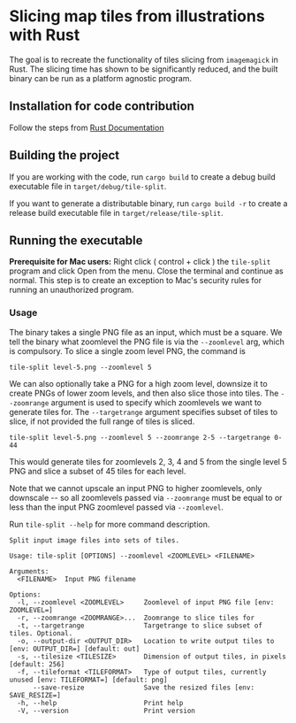 # Slicing map tiles from illustrations with Rust

The goal is to recreate the functionality of tiles slicing from `imagemagick` in Rust. The slicing time has shown to be significantly reduced, and the built binary can be run as a platform agnostic program.

## Installation for code contribution

Follow the steps from [Rust Documentation](https://doc.rust-lang.org/book/ch01-01-installation.html)

## Building the project

If you are working with the code, run `cargo build` to create a debug build executable file in `target/debug/tile-split`.

If you want to generate a distributable binary, run `cargo build -r` to create a release build executable file in `target/release/tile-split`.

## Running the executable

**Prerequisite for Mac users:** Right click ( control + click ) the `tile-split` program and click Open from the menu. Close the terminal and continue as normal. This step is to create an exception to Mac's security rules for running an unauthorized program. 

### Usage

The binary takes a single PNG file as an input, which must be a square. We tell the binary what zoomlevel the PNG file is via the `--zoomlevel` arg, which is compulsory. To slice a single zoom level PNG, the command is

    tile-split level-5.png --zoomlevel 5

We can also optionally take a PNG for a high zoom level, downsize it to create PNGs of lower zoom levels, and then also slice those into tiles. The `--zoomrange` argument is used to specify which zoomlevels we want to generate tiles for. The `--targetrange` argument specifies subset of tiles to slice, if not provided the full range of tiles is sliced.

    tile-split level-5.png --zoomlevel 5 --zoomrange 2-5 --targetrange 0-44

This would generate tiles for zoomlevels 2, 3, 4 and 5 from the single level 5 PNG and slice a subset of 45 tiles for each level.

Note that we cannot upscale an input PNG to higher zoomlevels, only downscale -- so all zoomlevels passed via `--zoomrange` must be equal to or less than the input PNG zoomlevel passed via `--zoomlevel`.

Run `tile-split --help` for more command description.

```
Split input image files into sets of tiles.

Usage: tile-split [OPTIONS] --zoomlevel <ZOOMLEVEL> <FILENAME>

Arguments:
  <FILENAME>  Input PNG filename

Options:
  -l, --zoomlevel <ZOOMLEVEL>     Zoomlevel of input PNG file [env: ZOOMLEVEL=]
  -r, --zoomrange <ZOOMRANGE>...  Zoomrange to slice tiles for
  -t, --targetrange               Targetrange to slice subset of tiles. Optional.
  -o, --output-dir <OUTPUT_DIR>   Location to write output tiles to [env: OUTPUT_DIR=] [default: out]
  -s, --tilesize <TILESIZE>       Dimension of output tiles, in pixels [default: 256]
  -f, --tileformat <TILEFORMAT>   Type of output tiles, currently unused [env: TILEFORMAT=] [default: png]
      --save-resize               Save the resized files [env: SAVE_RESIZE=]
  -h, --help                      Print help
  -V, --version                   Print version
```


